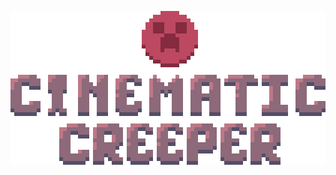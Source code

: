 ![CinematicCreeper](https://github.com/julionxn/cinematiccreeper/blob/master/images/logo_x10.png?raw=true)
